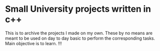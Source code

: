 # Small University projects written in c++
This is to archive the projects I made on my own. These by no means are meant to be used on day to day basic to perform the corresponding tasks. Main objective is to learn. !!!
